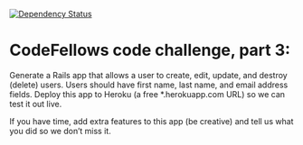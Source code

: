 [![Dependency Status](https://gemnasium.com/sprestage/users_app.png)](https://gemnasium.com/sprestage/users_app)

# CodeFellows code challenge, part 3:

Generate a Rails app that allows a user to create, edit, update, and destroy (delete) users. Users should have first name, last name, and email address fields. Deploy this app to Heroku (a free *.herokuapp.com URL) so we can test it out live.

If you have time, add extra features to this app (be creative) and tell us what you did so we don’t miss it.





